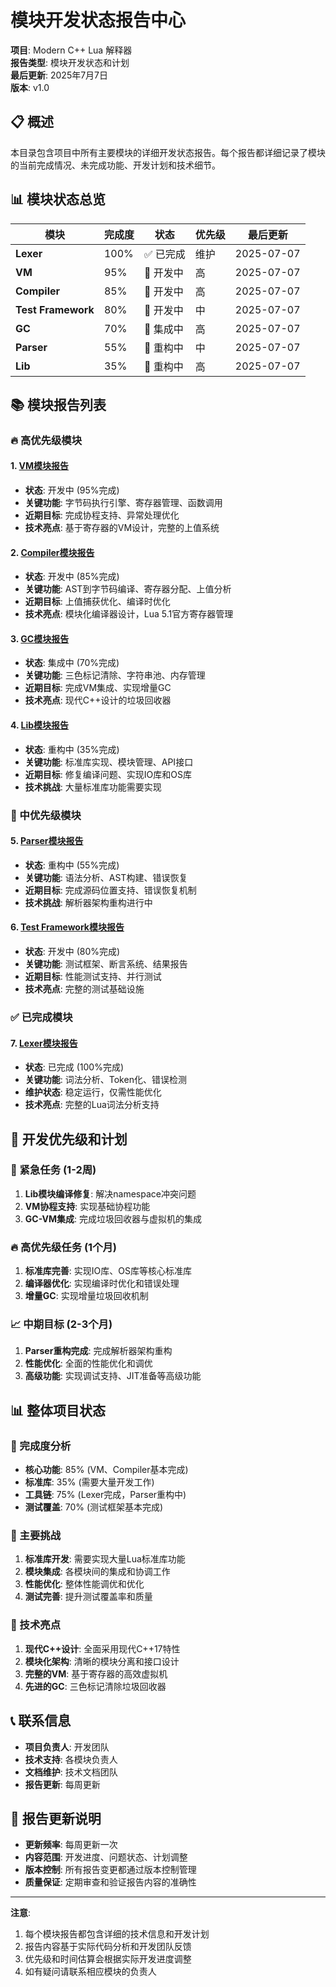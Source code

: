 # 模块开发状态报告中心

**项目**: Modern C++ Lua 解释器  
**报告类型**: 模块开发状态和计划  
**最后更新**: 2025年7月7日  
**版本**: v1.0

## 📋 概述

本目录包含项目中所有主要模块的详细开发状态报告。每个报告都详细记录了模块的当前完成情况、未完成功能、开发计划和技术细节。

## 📊 模块状态总览

| 模块 | 完成度 | 状态 | 优先级 | 最后更新 |
|------|--------|------|--------|----------|
| **Lexer** | 100% | ✅ 已完成 | 维护 | 2025-07-07 |
| **VM** | 95% | 🔄 开发中 | 高 | 2025-07-07 |
| **Compiler** | 85% | 🔄 开发中 | 高 | 2025-07-07 |
| **Test Framework** | 80% | 🔄 开发中 | 中 | 2025-07-07 |
| **GC** | 70% | 🔄 集成中 | 高 | 2025-07-07 |
| **Parser** | 55% | 🔄 重构中 | 中 | 2025-07-07 |
| **Lib** | 35% | 🔄 重构中 | 高 | 2025-07-07 |

## 📚 模块报告列表

### 🔥 高优先级模块

#### 1. [VM模块报告](vm_module_report.md)
- **状态**: 开发中 (95%完成)
- **关键功能**: 字节码执行引擎、寄存器管理、函数调用
- **近期目标**: 完成协程支持、异常处理优化
- **技术亮点**: 基于寄存器的VM设计，完整的上值系统

#### 2. [Compiler模块报告](compiler_module_report.md)
- **状态**: 开发中 (85%完成)
- **关键功能**: AST到字节码编译、寄存器分配、上值分析
- **近期目标**: 上值捕获优化、编译时优化
- **技术亮点**: 模块化编译器设计，Lua 5.1官方寄存器管理

#### 3. [GC模块报告](gc_module_report.md)
- **状态**: 集成中 (70%完成)
- **关键功能**: 三色标记清除、字符串池、内存管理
- **近期目标**: 完成VM集成、实现增量GC
- **技术亮点**: 现代C++设计的垃圾回收器

#### 4. [Lib模块报告](lib_module_report.md)
- **状态**: 重构中 (35%完成)
- **关键功能**: 标准库实现、模块管理、API接口
- **近期目标**: 修复编译问题、实现IO库和OS库
- **技术挑战**: 大量标准库功能需要实现

### 🔧 中优先级模块

#### 5. [Parser模块报告](parser_module_report.md)
- **状态**: 重构中 (55%完成)
- **关键功能**: 语法分析、AST构建、错误恢复
- **近期目标**: 完成源码位置支持、错误恢复机制
- **技术挑战**: 解析器架构重构进行中

#### 6. [Test Framework模块报告](test_framework_module_report.md)
- **状态**: 开发中 (80%完成)
- **关键功能**: 测试框架、断言系统、结果报告
- **近期目标**: 性能测试支持、并行测试
- **技术亮点**: 完整的测试基础设施

### ✅ 已完成模块

#### 7. [Lexer模块报告](lexer_module_report.md)
- **状态**: 已完成 (100%完成)
- **关键功能**: 词法分析、Token化、错误检测
- **维护状态**: 稳定运行，仅需性能优化
- **技术亮点**: 完整的Lua词法分析支持

## 🎯 开发优先级和计划

### 🚨 紧急任务 (1-2周)
1. **Lib模块编译修复**: 解决namespace冲突问题
2. **VM协程支持**: 实现基础协程功能
3. **GC-VM集成**: 完成垃圾回收器与虚拟机的集成

### 🔥 高优先级任务 (1个月)
1. **标准库完善**: 实现IO库、OS库等核心标准库
2. **编译器优化**: 实现编译时优化和错误处理
3. **增量GC**: 实现增量垃圾回收机制

### 📈 中期目标 (2-3个月)
1. **Parser重构完成**: 完成解析器架构重构
2. **性能优化**: 全面的性能优化和调优
3. **高级功能**: 实现调试支持、JIT准备等高级功能

## 📊 整体项目状态

### 🎯 完成度分析
- **核心功能**: 85% (VM、Compiler基本完成)
- **标准库**: 35% (需要大量开发工作)
- **工具链**: 75% (Lexer完成，Parser重构中)
- **测试覆盖**: 70% (测试框架基本完成)

### 🚧 主要挑战
1. **标准库开发**: 需要实现大量Lua标准库功能
2. **模块集成**: 各模块间的集成和协调工作
3. **性能优化**: 整体性能调优和优化
4. **测试完善**: 提升测试覆盖率和质量

### 🎉 技术亮点
1. **现代C++设计**: 全面采用现代C++17特性
2. **模块化架构**: 清晰的模块分离和接口设计
3. **完整的VM**: 基于寄存器的高效虚拟机
4. **先进的GC**: 三色标记清除垃圾回收器

## 📞 联系信息

- **项目负责人**: 开发团队
- **技术支持**: 各模块负责人
- **文档维护**: 技术文档团队
- **报告更新**: 每周更新

## 🔄 报告更新说明

- **更新频率**: 每周更新一次
- **内容范围**: 开发进度、问题状态、计划调整
- **版本控制**: 所有报告变更都通过版本控制管理
- **质量保证**: 定期审查和验证报告内容的准确性

---

**注意**: 
1. 每个模块报告都包含详细的技术信息和开发计划
2. 报告内容基于实际代码分析和开发团队反馈
3. 优先级和时间估算会根据实际开发进度调整
4. 如有疑问请联系相应模块的负责人
